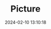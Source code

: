---
weight: 1
images:
- /images/edited/335.jpeg
title: Picture
date: 2024-02-10 13:10:18
tags: [luminarneo,work,ilce7m3,person,people]
---